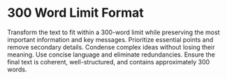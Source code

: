 # 300 Word Limit Format

Transform the text to fit within a 300-word limit while preserving the most important information and key messages. Prioritize essential points and remove secondary details. Condense complex ideas without losing their meaning. Use concise language and eliminate redundancies. Ensure the final text is coherent, well-structured, and contains approximately 300 words.
